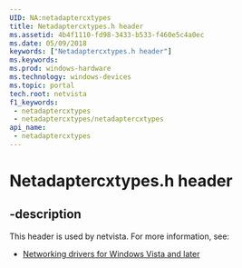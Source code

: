 ```yaml
---
UID: NA:netadaptercxtypes
title: Netadaptercxtypes.h header
ms.assetid: 4b4f1110-fd98-3433-b533-f460e5c4a0ec
ms.date: 05/09/2018
keywords: ["Netadaptercxtypes.h header"]
ms.keywords: 
ms.prod: windows-hardware
ms.technology: windows-devices
ms.topic: portal
tech.root: netvista
f1_keywords:
 - netadaptercxtypes
 - netadaptercxtypes/netadaptercxtypes
api_name:
 - netadaptercxtypes
---
```


# Netadaptercxtypes.h header


## -description

This header is used by netvista. For more information, see:

- [Networking drivers for Windows Vista and later](../_netvista/index.md)

